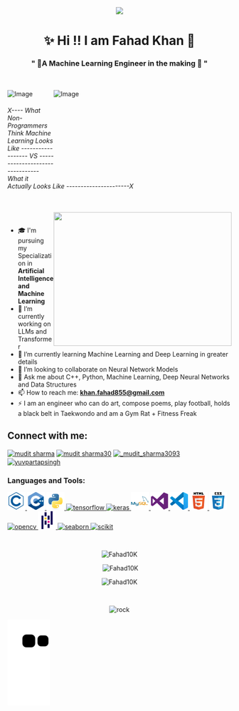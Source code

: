 

<p align="center">

<img width="1000" src="https://media1.giphy.com/media/4knozU8q9AXvpod9qy/giphy.gif?cid=ecf05e475za19x8qrvs5dcaxdb6gsdvgcoyt07s32fcr4fpk&ep=v1_gifs_search&rid=giphy.gif&ct=g"/>

<h1 align="center"> ✨ Hi !! I am Fahad Khan 👋</h1>
<marqueue><h3 align="center"> " 🚀A Machine Learning Engineer in the making 🚀 " </h3></marqueue>
<br><br>

<div style="position: relative;"> 
<img src="https://64.media.tumblr.com/e92cc34caca8b85f2b1c0f7b53ee68ae/tumblr_mnmyzotd8o1sqo4boo6_250.gif" alt="Image" width="400" height="200">
<img align = "right" src="https://64.media.tumblr.com/cf87668f1394f62a25dde8c6a52d64fc/tumblr_n8z4jjABDx1rylr5to1_500.gif" alt="Image" width="400" height="200">
</div>
<h6 align="LEFT">X---- What Non-Programmers Think Machine Learning Looks Like ------------------ VS -------------------------------- What it Actually Looks Like ----------------------X</h6>
<br>

<img align="right" width=400 height=300 src="https://media3.giphy.com/media/Rpl1sod1vCXK0L2SUN/giphy.gif?cid=ecf05e47ssjn4ji681wuk654jblxgdif9vot22dunziegx3q&ep=v1_gifs_search&rid=giphy.gif&ct=g"/>
<br>

- 🎓 I'm pursuing my Specialization in **Artificial Intelligence and Machine Learning**
- 🔭 I’m currently working on LLMs and Transformer
- 🌱 I’m currently learning Machine Learning and Deep Learning in greater details
- 👯 I’m looking to collaborate on Neural Network Models
- 💬 Ask me about C++, Python, Machine Learning, Deep Neural Networks and Data Structures
- 📫 How to reach me: **khan.fahad855@gmail.com**
- ⚡ I am an engineer who can do art, compose poems, play football, holds a black belt in Taekwondo and am a Gym Rat + Fitness Freak
<h2 align="left">Connect with me:</h3>
<p align="left">
<a href="https://www.linkedin.com/in/fahad-khan-1312338b/" target="blank"><img align="center" src="https://raw.githubusercontent.com/rahuldkjain/github-profile-readme-generator/master/src/images/icons/Social/linked-in-alt.svg" alt="mudit sharma" height="30" width="40" /></a>
<a href="https://www.kaggle.com/fahadsensei" target="blank"><img align="center" src="https://raw.githubusercontent.com/rahuldkjain/github-profile-readme-generator/master/src/images/icons/Social/kaggle.svg" alt="mudit sharma30" height="30" width="40" /></a>
<a href="https://www.instagram.com/_.fahadk._/" target="blank"><img align="center" src="https://raw.githubusercontent.com/rahuldkjain/github-profile-readme-generator/master/src/images/icons/Social/instagram.svg" alt="_mudit_sharma3093" height="30" width="40" /></a>
<a href="https://www.hackerrank.com/profile/Fahad_Khan10" target="blank"><img align="center" src="https://raw.githubusercontent.com/rahuldkjain/github-profile-readme-generator/master/src/images/icons/Social/hackerrank.svg" alt="yuvpartapsingh" height="30" width="40" /></a>
</p>
<h3 align="left">Languages and Tools:</h3>
<p align="left"> <a href="https://www.cprogramming.com/" target="_blank" rel="noreferrer"> <img src="https://raw.githubusercontent.com/devicons/devicon/master/icons/c/c-line.svg" alt="c" width="40" height="40"/> </a> <a href="https://www.w3schools.com/cpp/" target="_blank" rel="noreferrer"> <img src="https://raw.githubusercontent.com/devicons/devicon/master/icons/cplusplus/cplusplus-original.svg" alt="cplusplus" width="40" height="40"/> </a> <a href="https://www.python.org" target="_blank" rel="noreferrer"> <img src="https://raw.githubusercontent.com/devicons/devicon/master/icons/python/python-original.svg" alt="python" width="40" height="40"/> </a> <a href="https://www.tensorflow.org" target="_blank" rel="noreferrer"> <img src="https://www.vectorlogo.zone/logos/tensorflow/tensorflow-icon.svg" alt="tensorflow" width="40" height="40"/> </a><a href="https://keras.io/" target="_blank" rel="noreferrer"> <img src="https://www.svgrepo.com/download/330780/keras.svg" alt="keras" width="40" height="40"/> </a><a href="https://www.mysql.com/" target="_blank" rel="noreferrer"> <img src="https://github.com/devicons/devicon/blob/master/icons/mysql/mysql-original-wordmark.svg" alt="mysql" width="40" height="40"/> </a><a href="https://visualstudio.microsoft.com/downloads/" target="_blank" rel="noreferrer"> <img src="https://github.com/devicons/devicon/blob/master/icons/visualstudio/visualstudio-plain.svg" alt="msvisual" width="40" height="40"/> </a> <a href="https://code.visualstudio.com/" target="_blank" rel="noreferrer"> <img src="https://github.com/devicons/devicon/blob/master/icons/vscode/vscode-original.svg" alt="msvisual" width="40" height="40"/> </a> <a href="https://www.w3.org/html/" target="_blank" rel="noreferrer"> <img src="https://raw.githubusercontent.com/devicons/devicon/master/icons/html5/html5-original-wordmark.svg" alt="html5" width="40" height="40"/> </a> <a href="https://www.w3schools.com/css/" target="_blank" rel="noreferrer"> <img src="https://raw.githubusercontent.com/devicons/devicon/master/icons/css3/css3-original-wordmark.svg" alt="css3" width="40" height="40"/> </a> <a href="https://opencv.org/" target="_blank" rel="noreferrer"> <img src="https://www.vectorlogo.zone/logos/opencv/opencv-icon.svg" alt="opencv" width="40" height="40"/> </a> <a href="https://pandas.pydata.org/" target="_blank" rel="noreferrer"> <img src="https://raw.githubusercontent.com/devicons/devicon/2ae2a900d2f041da66e950e4d48052658d850630/icons/pandas/pandas-original.svg" alt="pandas" width="40" height="40"/> </a> <a href="https://seaborn.pydata.org/" target="_blank" rel="noreferrer"> <img src="https://seaborn.pydata.org/_images/logo-mark-lightbg.svg" alt="seaborn" width="40" height="40"/> <a href="https://scikit-learn.org/stable/index.html" target="_blank" rel="noreferrer"> <img src="https://icon.icepanel.io/Technology/svg/scikit-learn.svg" alt="scikit" width="40" height="40"/> </a> </p>
<br>
<p align="center"><img  src="https://github-readme-stats.vercel.app/api/top-langs?username=Fahad10K&show_icons=true&locale=en&layout=compact&show_icons=true&theme=radical" alt="Fahad10K" /></p>

<p align="center">&nbsp;<img  src="https://github-readme-stats.vercel.app/api?username=Fahad10K&show_icons=true&theme=radical&show_icons=true&locale=en" alt="Fahad10K" /></p>

<p align="center"><img  src="https://github-readme-streak-stats.herokuapp.com/?user=Fahad10K&show_icons=true&theme=radical" alt="Fahad10K" /></p>
<br>
<p align="center" ><img width =400 height=300  src="https://github.com/raghavk16/raghavk16/raw/master/octo.gif" alt="rock" /></p>

![Snake animation](https://github.com/Fahad10K/Fahad10K/blob/output/github-contribution-grid-snake.svg)
